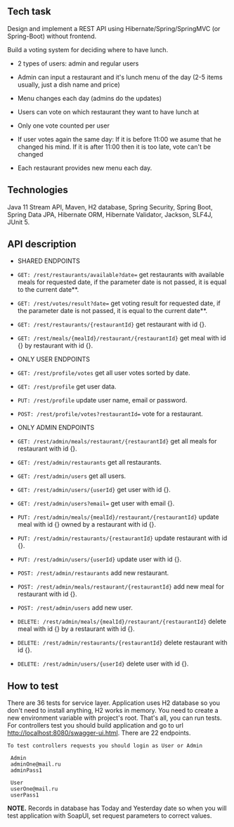 ## Tech task

Design and implement a REST API using Hibernate/Spring/SpringMVC (or Spring-Boot) without frontend.

Build a voting system for deciding where to have lunch.

* 2 types of users: admin and regular users

* Admin can input a restaurant and it's lunch menu of the day (2-5 items usually, just a dish name and price)

* Menu changes each day (admins do the updates)

* Users can vote on which restaurant they want to have lunch at

* Only one vote counted per user

* If user votes again the same day:
    If it is before 11:00 we asume that he changed his mind.
    If it is after 11:00 then it is too late, vote can't be changed

* Each restaurant provides new menu each day.
 
 ## Technologies
 
   Java 11 Stream API, Maven, H2 database, Spring Security, Spring Boot, Spring Data JPA, Hibernate ORM, Hibernate Validator, Jackson, SLF4J, JUnit 5.
 
 ## API description
 
* SHARED ENDPOINTS
 * `GET: /rest/restaurants/available?date=` get restaurants with available meals for requested date, if the parameter date is not passed, it is equal to the current date**. 
 * `GET: /rest/votes/result?date=` get voting result for requested date, if the parameter date is not passed, it is equal to the current date**.
 * `GET: /rest/restaurants/{restaurantId}` get restaurant with id {}.
 * `GET: /rest/meals/{mealId}/restaurant/{restaurantId}` get meal with id {} by restaurant with id {}.
   
* ONLY USER ENDPOINTS
 * `GET: /rest/profile/votes` get all user votes sorted by date.
 * `GET: /rest/profile` get user data. 
 * `PUT: /rest/profile` update user name, email or password. 
 * `POST: /rest/profile/votes?restaurantId=` vote for a restaurant. 
  
* ONLY ADMIN ENDPOINTS
 * `GET: /rest/admin/meals/restaurant/{restaurantId}` get all meals for restaurant with id {}.
 * `GET: /rest/admin/restaurants` get all restaurants.
 * `GET: /rest/admin/users` get all users.
 * `GET: /rest/admin/users/{userId}` get user with id {}.
 * `GET: /rest/admin/users?email=` get user with email {}.
 * `PUT: /rest/admin/meals/{mealId}/restaurant/{restaurantId}` update meal with id {} owned by a restaurant with id {}. 
 * `PUT: /rest/admin/restaurants/{restaurantId}` update restaurant with id {}.
 * `PUT: /rest/admin/users/{userId}` update user with id {}.
 * `POST: /rest/admin/restaurants` add new restaurant.
 * `POST: /rest/admin/meals/restaurant/{restaurantId}` add new meal for restaurant with id {}.
 * `POST: /rest/admin/users` add new user.
 * `DELETE: /rest/admin/meals/{mealId}/restaurant/{restaurantId}` delete meal with id {} by a restaurant with id {}.
 * `DELETE: /rest/admin/restaurants/{restaurantId}` delete restaurant with id {}.
 * `DELETE: /rest/admin/users/{userId}` delete user with id {}.
  
 ## How to test  
          
There are 36 tests for service layer. Application uses H2 database so you don't need to install anything, H2 works in memory. 
You need to create a new environment variable with project's root. That's all, you can run tests.  
For controllers test you should build application and go to url <http://localhost:8080/swagger-ui.html>. There are 22 endpoints. 
    
    To test controllers requests you should login as User or Admin
     
     Admin
     adminOne@mail.ru
     adminPass1
     
     User
     userOne@mail.ru
     userPass1
 
 **NOTE.** Records in database has Today and Yesterday date so when you will test application with SoapUI, set request parameters to correct values.